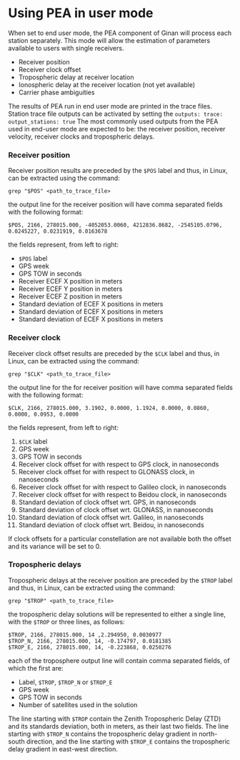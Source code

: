  

# Using PEA in user mode

When set to end user mode, the PEA component of Ginan will process each station separately. This mode will allow the estimation of parameters available to users with single receivers. 

* Receiver position
* Receiver clock offset
* Tropospheric delay at receiver location
* Ionospheric delay at the receiver location (not yet available)
* Carrier phase ambiguities

The results of PEA run in end user mode are printed in the trace files.
Station trace file outputs can be activated by setting the `outputs: trace: output_stations: true`
The most commonly used outputs from the PEA used in end-user mode are expected to be: the receiver position, receiver velocity, receiver clocks and tropospheric delays.

### Receiver position 

Receiver position results are preceded by the `$POS` label and thus, in Linux, can be extracted using the command:

    grep "$POS" <path_to_trace_file>

the output line for the receiver position will have comma separated fields with the following format:

    $POS, 2166, 278015.000, -4052053.0060, 4212836.8682, -2545105.0796, 0.0245227, 0.0231919, 0.0163678

the fields represent, from left to right:

 * `$POS` label
 * GPS week
 * GPS TOW in seconds
 * Receiver ECEF X position in meters
 * Receiver ECEF Y position in meters
 * Receiver ECEF Z position in meters
 * Standard deviation of ECEF X positions in meters
 * Standard deviation of ECEF X positions in meters
 * Standard deviation of ECEF X positions in meters


### Receiver clock

Receiver clock offset results are preceded by the `$CLK` label and thus, in Linux, can be extracted using the command:

    grep "$CLK" <path_to_trace_file>

the output line for the for receiver position will have comma separated fields with the following format:

    $CLK, 2166, 278015.000, 3.1902, 0.0000, 1.1924, 0.0000, 0.0860, 0.0000, 0.0953, 0.0000

the fields represent, from left to right:

1. `$CLK` label
1. GPS week
1. GPS TOW in seconds
1. Receiver clock offset for with respect to GPS clock, in nanoseconds
1. Receiver clock offset for with respect to GLONASS clock, in nanoseconds
1. Receiver clock offset for with respect to Galileo clock, in nanoseconds
1. Receiver clock offset for with respect to Beidou clock, in nanoseconds   
1. Standard deviation of clock offset wrt. GPS, in nanoseconds
1. Standard deviation of clock offset wrt. GLONASS, in nanoseconds
1. Standard deviation of clock offset wrt. Galileo, in nanoseconds
1. Standard deviation of clock offset wrt. Beidou, in nanoseconds

If clock offsets for a particular constellation are not available both the offset and its variance will be set to 0.

### Tropospheric delays 

Tropospheric delays at the receiver position are preceded by the `$TROP` label and thus, in Linux, can be extracted using the command:

    grep "$TROP" <path_to_trace_file>

the tropospheric delay solutions will be represented to either a single line, with the `$TROP` or three lines, as follows:

```
$TROP, 2166, 278015.000, 14 ,2.294950, 0.0030977
$TROP_N, 2166, 278015.000, 14, -0.174797, 0.0181385
$TROP_E, 2166, 278015.000, 14, -0.223868, 0.0250276
```

each of the troposphere output line will contain comma separated fields, of which the first are:

* Label, `$TROP`, `$TROP_N` or `$TROP_E`
* GPS week
* GPS TOW in seconds
* Number of satellites used in the solution

The line starting with `$TROP` contain the Zenith Tropospheric Delay (ZTD) and its standards deviation, both in meters, as their last two fields.  The line starting with `$TROP_N` contains the tropospheric delay gradient in north-south direction, and  the line starting with `$TROP_E` contains the tropospheric delay gradient in east-west direction.
